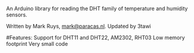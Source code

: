 An Arduino library for reading the DHT family of temperature and humidity sensors.

Written by Mark Ruys, mark@paracas.nl.
Updated by 3tawi

#Features:
    Support for DHT11 and DHT22, AM2302, RHT03
    Low memory footprint
    Very small code

